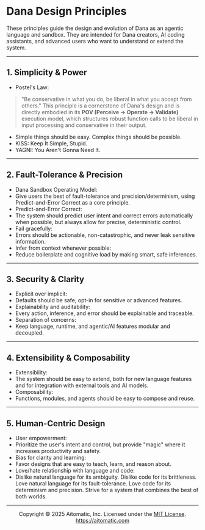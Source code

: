 # Dana Design Principles

These principles guide the design and evolution of Dana as an agentic language and sandbox. They are intended for Dana creators, AI coding assistants, and advanced users who want to understand or extend the system.

---

## 1. Simplicity & Power

- Postel's Law:
 > "Be conservative in what you do, be liberal in what you accept from others."
 This principle is a cornerstone of Dana's design and is directly embodied in its **POV (Perceive → Operate → Validate)** execution model, which structures robust function calls to be liberal in input processing and conservative in their output.
- Simple things should be easy. Complex things should be possible.
- KISS: Keep It Simple, Stupid.
- YAGNI: You Aren't Gonna Need It.

---

## 2. Fault-Tolerance & Precision

- Dana Sandbox Operating Model:
 - Give users the best of fault-tolerance and precision/determinism, using Predict-and-Error Correct as a core principle.
- Predict-and-Error Correct:
 - The system should predict user intent and correct errors automatically when possible, but always allow for precise, deterministic control.
- Fail gracefully:
 - Errors should be actionable, non-catastrophic, and never leak sensitive information.
- Infer from context whenever possible:
 - Reduce boilerplate and cognitive load by making smart, safe inferences.

---

## 3. Security & Clarity

- Explicit over implicit:
 - Defaults should be safe; opt-in for sensitive or advanced features.
- Explainability and auditability:
 - Every action, inference, and error should be explainable and traceable.
- Separation of concerns:
 - Keep language, runtime, and agentic/AI features modular and decoupled.

---

## 4. Extensibility & Composability

- Extensibility:
 - The system should be easy to extend, both for new language features and for integration with external tools and AI models.
- Composability:
 - Functions, modules, and agents should be easy to compose and reuse.

---

## 5. Human-Centric Design

- User empowerment:
 - Prioritize the user's intent and control, but provide "magic" where it increases productivity and safety.
- Bias for clarity and learning:
 - Favor designs that are easy to teach, learn, and reason about.
- Love/hate relationship with language and code:
 - Dislike natural language for its ambiguity. Dislike code for its brittleness. Love natural language for its fault-tolerance. Love code for its determinism and precision. Strive for a system that combines the best of both worlds.

---
<p align="center">
Copyright © 2025 Aitomatic, Inc. Licensed under the <a href="../LICENSE.md">MIT License</a>.<br/>
<a href="https://aitomatic.com">https://aitomatic.com</a>
</p>
